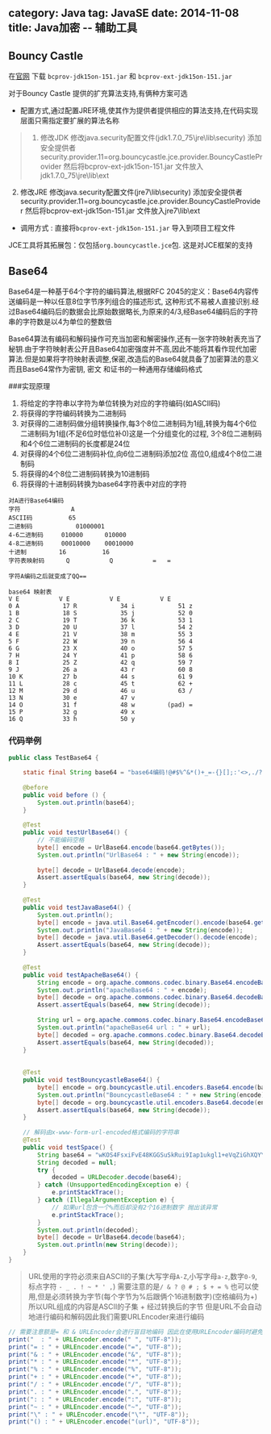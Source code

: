 category: Java
tag: JavaSE
date: 2014-11-08
title: Java加密 -- 辅助工具
---
## Bouncy Castle
在[官网](http://www.bouncycastle.org/latest_releases.html) 下载 `bcprov-jdk15on-151.jar` 和 `bcprov-ext-jdk15on-151.jar`

对于Bouncy Castle 提供的扩充算法支持,有俩种方案可选
* 配置方式,通过配置JRE环境,使其作为提供者提供相应的算法支持,在代码实现层面只需指定要扩展的算法名称
> 1. 修改JDK
	修改java.security配置文件(jdk1.7.0_75\jre\lib\security)
	添加安全提供者 security.provider.11=org.bouncycastle.jce.provider.BouncyCastleProvider
	然后将bcprov-ext-jdk15on-151.jar 文件放入jdk1.7.0_75\jre\lib\ext
  2. 修改JRE
	修改java.security配置文件(jre7\lib\security)
	添加安全提供者 security.provider.11=org.bouncycastle.jce.provider.BouncyCastleProvider
	然后将bcprov-ext-jdk15on-151.jar 文件放入jre7\lib\ext

* 调用方式 : 直接将`bcprov-ext-jdk15on-151.jar` 导入到项目工程文件

JCE工具将其拓展包：仅包括`org.bouncycastle.jce`包. 这是对JCE框架的支持


## Base64

Base64是一种基于64个字符的编码算法,根据RFC 2045的定义：Base64内容传送编码是一种以任意8位字节序列组合的描述形式, 这种形式不易被人直接识别.经过Base64编码后的数据会比原始数据略长,为原来的4/3,经Base64编码后的字符串的字符数是以4为单位的整数倍

Base64算法有编码和解码操作可充当加密和解密操作,还有一张字符映射表充当了秘钥.由于字符映射表公开且Base64加密强度并不高,因此不能将其看作现代加密算法.但是如果将字符映射表调整,保密,改造后的Base64就具备了加密算法的意义而且Base64常作为密钥, 密文 和证书的一种通用存储编码格式

###实现原理

1. 将给定的字符串以字符为单位转换为对应的字符编码(如ASCII码)
2. 将获得的字符编码转换为二进制码
3. 对获得的二进制码做分组转换操作,每3个8位二进制码为1组,转换为每4个6位二进制码为1组(不足6位时低位补0)这是一个分组变化的过程, 3个8位二进制码和4个6位二进制码的长度都是24位
4. 对获得的4个6位二进制码补位,向6位二进制码添加2位 高位0,组成4个8位二进制码
5. 将获得的4个8位二进制码转换为10进制码
6. 将获得的十进制码转换为base64字符表中对应的字符

```
对A进行Base64编码
字符				A
ASCII码			65
二进制码			01000001
4-6二进制码		010000		010000
4-8二进制码		00010000	00010000
十进制			16			16
字符表映射码		Q			Q			=	=

字符A编码之后就变成了QQ==

base64 映射表
V E			  V E			V E			  V E
0 A            17 R            34 i            51 z
1 B            18 S            35 j            52 0
2 C            19 T            36 k            53 1
3 D            20 U            37 l            54 2
4 E            21 V            38 m            55 3
5 F            22 W            39 n            56 4
6 G            23 X            40 o            57 5
7 H            24 Y            41 p            58 6
8 I            25 Z            42 q            59 7
9 J            26 a            43 r            60 8
10 K           27 b            44 s            61 9
11 L           28 c            45 t            62 +
12 M           29 d            46 u            63 /
13 N           30 e            47 v
14 O           31 f            48 w         (pad) =
15 P           32 g            49 x
16 Q           33 h            50 y
```


### 代码举例

```java
public class TestBase64 {

	static final String base64 = "base64编码!@#$%^&*()+_=-{}[];:'<>,./?|";
	
	@before
	public void before () {
		System.out.println(base64);
	}
	
	@Test
	public void testUrlBase64() {
		// 不能编码空格
		byte[] encode = UrlBase64.encode(base64.getBytes());
		System.out.println("UrlBase64 : " + new String(encode));
		
		byte[] decode = UrlBase64.decode(encode);
		Assert.assertEquals(base64, new String(decode));
	}
	
	@Test
	public void testJavaBase64() {
		System.out.println();
		byte[] encode = java.util.Base64.getEncoder().encode(base64.getBytes());
		System.out.println("JavaBase64 : " + new String(encode));
		byte[] decode = java.util.Base64.getDecoder().decode(encode);
		Assert.assertEquals(base64, new String(decode));
	}
	
	@Test
	public void testApacheBase64() {
		String encode = org.apache.commons.codec.binary.Base64.encodeBase64String(base64.getBytes());
		System.out.println("apacheBase64 : " + encode);
		byte[] decode = org.apache.commons.codec.binary.Base64.decodeBase64(encode.getBytes());
		Assert.assertEquals(base64, new String(decode));
		
		String url = org.apache.commons.codec.binary.Base64.encodeBase64URLSafeString(base64.getBytes());
		System.out.println("apacheBase64 url : " + url);
		byte[] decoded = org.apache.commons.codec.binary.Base64.decodeBase64(url);
		Assert.assertEquals(base64, new String(decoded));
	}
	
	
	@Test
	public void testBouncycastleBase64() {
		byte[] encode = org.bouncycastle.util.encoders.Base64.encode(base64.getBytes());
		System.out.println("BouncycastleBase64 : " + new String(encode));
		byte[] decode = org.bouncycastle.util.encoders.Base64.decode(encode);
		Assert.assertEquals(base64, new String(decode));
	}
	
	// 解码由x-www-form-url-encoded格式编码的字符串
	@Test
	public void testSpace() {
		String base64 = "wKOS4FsxiFvE48KGGSuSkRui9Iap1ukgl1+eVqZiGhXQYYiP8KGCV%2FRIeTEyMLsWxE%2FEx6jhuW3DPUt4JYX+cohUOqFVVaQ%2FioGZCAge3ygaCz%2Fe4q8o9XQzOEtcdXPywGZ0e5sgE787ij4dRZy2ILK2cxsVvC8yrlIPGZ3LUg8nOj8oEg5l2AnQnA3i+Sxbgqmwe1OjIXVZqPZWb+Y4SVQL8EpWlmEjXb4HjgmGTgVYzwJ64QO7HUPP1yuQHkS0PLS%2FpbPrgL5vqTF7h%2FPvMw=%3D"; 
		String decoded = null;
		try {
			decoded = URLDecoder.decode(base64);
		} catch (UnsupportedEncodingException e) {
			e.printStackTrace();
		} catch (IllegalArgumentException e) {
			// 如果url包含一个%而后却没有2个16进制数字 抛出该异常
			e.printStackTrace();
		}
		System.out.println(decoded);
		byte[] decode = UrlBase64.decode(base64);
		System.out.println(new String(decode));
	}
}

```
> URL使用的字符必须来自ASCII的子集(大写字母`A-Z`,小写字母`a-z`,数字`0-9`, 标点字符 `- _ . ! ~ * ' ,`) 需要注意的是`/ & ? @ # ; $ + = %` 也可以使用,但是必须转换为字节(每个字节为%后跟俩个16进制数字)(空格编码为+) 所以URL组成的内容是ASCII的子集 + 经过转换后的字节 但是URL不会自动地进行编码和解码因此我们需要URLEncoder来进行编码
```java
// 需要注意额是= 和 & URLEncoder会进行盲目地编码 因此在使用URLEncoder编码时避免将整个url字串都编码
print("  : " + URLEncoder.encode(" ", "UTF-8"));
print("= : " + URLEncoder.encode("=", "UTF-8"));
print("& : " + URLEncoder.encode("&", "UTF-8"));
print("* : " + URLEncoder.encode("*", "UTF-8"));
print("% : " + URLEncoder.encode("%", "UTF-8"));
print("+ : " + URLEncoder.encode("+", "UTF-8"));
print("/ : " + URLEncoder.encode("/", "UTF-8"));
print(". : " + URLEncoder.encode(".", "UTF-8"));
print(": : " + URLEncoder.encode(":", "UTF-8"));
print("~ : " + URLEncoder.encode("~", "UTF-8"));
print("\" : " + URLEncoder.encode("\"", "UTF-8"));
print("() : " + URLEncoder.encode("(url)", "UTF-8"));
```